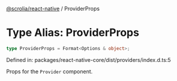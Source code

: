 [@scrolia/react-native](../README.md) / ProviderProps

# Type Alias: ProviderProps

```ts
type ProviderProps = Format<Options & object>;
```

Defined in: packages/react-native-core/dist/providers/index.d.ts:5

Props for the `Provider` component.
